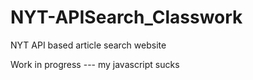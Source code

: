 # NYT-APISearch_Classwork
NYT API based article search website

Work in progress --- my javascript sucks
